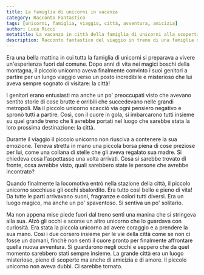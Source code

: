 ```yaml
---
title: La famiglia di unicorni in vacanza
category: Racconto Fantastico
tags: [unicorni, famiglia, viaggio, città, avventura, amicizia]
author: Luca Ricci
metatitle: La vacanza in città della famiglia di unicorni alla scoperta di nuove amicizie
description: Racconto fantastico del viaggio in treno di una famiglia di unicorni verso la città, dove il piccolo unicorno farà nuove scoperte e stringerà una nuova amici
---
```


Era una bella mattina in cui tutta la famiglia di unicorni si preparava a vivere un'esperienza fuori dal comune. Dopo anni di vita nei magici boschi della montagna, il piccolo unicorno aveva finalmente convinto i suoi genitori a partire per un lungo viaggio verso un posto incredibile e misterioso che lui aveva sempre sognato di visitare: la città!

I genitori erano entusiasti ma anche un po' preoccupati visto che avevano sentito storie di cose brutte e orribili che succedevano nelle grandi metropoli. Ma il piccolo unicorno scacciò via ogni pensiero negativo e spronò tutti a partire. Così, con il cuore in gola, si imbarcarono tutti insieme su quel grande treno che li avrebbe portati nel luogo che sarebbe stata la loro prossima destinazione: la città.

Durante il viaggio il piccolo unicorno non riusciva a contenere la sua emozione. Teneva stretta in mano una piccola borsa piena di cose preziose per lui, come una collana di stelle che gli aveva regalato sua madre. Si chiedeva cosa l'aspettasse una volta arrivati. Cosa si sarebbe trovato di fronte, cosa avrebbe visto, quali sarebbero state le persone che avrebbe incontrato?

Quando finalmente la locomotiva entrò nella stazione della città, il piccolo unicorno socchiuse gli occhi sbalordito. Era tutto così bello e pieno di vita! Da tutte le parti arrivavano suoni, fragranze e colori tutti diversi. Era un luogo magico, ma anche un po' spaventoso. Si sentiva un po' solitario.

Ma non appena mise piede fuori dal treno sentì una manina che si stringeva alla sua. Alzò gli occhi e scorse un altro unicorno che lo guardava con curiosità. Era stata la piccola unicorno ad avere coraggio e a prendere la sua mano. Così i due corsero insieme per le vie della città come se non ci fosse un domani, finchè non sentì il cuore pronto per finalmente affrontare quella nuova avventura. Si guardarono negli occhi e seppero che da quel momento sarebbero stati sempre insieme. La grande città era un luogo misterioso, pieno di scoperte ma anche di amicizia e di amore. Il piccolo unicorno non aveva dubbi. Ci sarebbe tornato.
